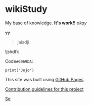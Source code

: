 # wikiStudy
My base of knowledge.
**It's work!!**
_okay_

~~yy~~

>jaisdji

!jshdfk

Code`#0969DA`:
```
print("Jojo")
```

This site was built using [GitHub Pages](https://pages.github.com/).

[Contribution guidelines for this project](docs/CONTRIBUTING.md)

[Se](https://myoctocat.com/assets/images/base-octocat.svg)
